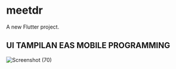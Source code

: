 # meetdr

A new Flutter project.

## UI TAMPILAN EAS MOBILE PROGRAMMING


![Screenshot (70)](https://user-images.githubusercontent.com/68576415/171552855-110c96e5-8450-4fd9-9b1d-9ca30d8bceea.png)
